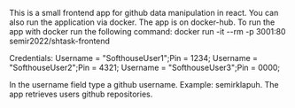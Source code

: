 This is a small frontend app for github data manipulation in react.
You can also run the application via docker.
The app is on docker-hub.
To run the app with docker run the following command: docker run -it --rm -p 3001:80 semir2022/shtask-frontend

Credentials:
Username = "SofthouseUser1";Pin = 1234;
Username = "SofthouseUser2";Pin = 4321;
Username = "SofthouseUser3";Pin = 0000;

In the username field type a github username. Example: semirklapuh.
The app retrieves users github repositories.
